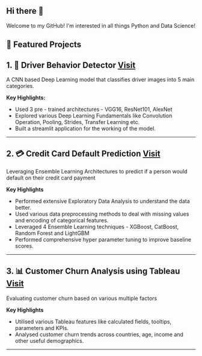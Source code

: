 ## Hi there 👋

Welcome to my GitHub! I'm interested in all things Python and Data Science! 
<!--
**guntaaskapoor24/guntaaskapoor24** is a ✨ _special_ ✨ repository because its `README.md` (this file) appears on your GitHub profile.-->


## 🚀 Featured Projects 

## 1. 🎯 Driver Behavior Detector  **[Visit](https://github.com/guntaaskapoor24/Driver-Behavior-Detector)**
A CNN based Deep Learning model that classifies driver images into 5 main categories. 

**Key Highlights:**
- Used 3 pre - trained architectures - VGG16, ResNet101, AlexNet
- Explored various Deep Learning Fundamentals like Convolution Operation, Pooling, Strides, Transfer Learning etc.
- Built a streamlit application for the working of the model.

---



## 2. 💳 Credit Card Default Prediction [Visit](https://github.com/guntaaskapoor24/Credit-Card-Default-Prediction)
Leveraging Ensemble Learning Architectures to predict if a person would default on their credit card payment

**Key Highlights**
- Performed extensive Exploratory Data Analysis to understand the data better.
- Used various data preprocessing methods to deal with missing values and encoding of categorical features.
- Leveraged 4 Ensemble Learning techniques - XGBoost, CatBoost, Random Forest and LightGBM
- Performed comprehensive hyper parameter tuning to improve baseline scores.

---

## 3. 📊 Customer Churn Analysis using Tableau [Visit](https://github.com/guntaaskapoor24/Tableau-Customer-Churn-Analysis)
Evaluating customer churn based on various multiple factors

**Key Highlights**
- Utilised various Tableau features like calculated fields, tooltips, parameters and KPIs.
- Analysed customer churn trends across countries, age, income and other useful demographics.

---

